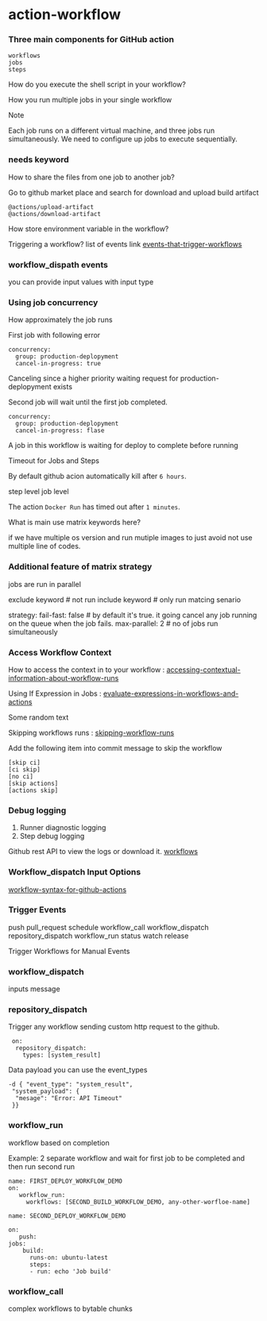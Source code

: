 # action-workflow

### Three main components for GitHub action

```
workflows
jobs
steps
```

How do you execute the shell script in your workflow?

How you run multiple jobs in your single workflow

> [!Note]
> Each job runs on a different virtual machine, and three jobs run simultaneously. We need to configure up jobs to execute sequentially.

### needs keyword

How to share the files from one job to another job?

Go to github market place and search for download and upload build artifact

```
@actions/upload-artifact
@actions/download-artifact
```
How store environment variable in the workflow?

Triggering a workflow? list of events link [events-that-trigger-workflows](https://docs.github.com/en/actions/writing-workflows/choosing-when-your-workflow-runs/events-that-trigger-workflows)

### workflow_dispath events

you can provide input values with input type

### Using job concurrency

How approximately the job runs

First job with following error

```
concurrency:
  group: production-deplopyment
  cancel-in-progress: true
```

Canceling since a higher priority waiting request for production-deplopyment exists

Second job will wait until the first job completed.

```
concurrency:
  group: production-deplopyment
  cancel-in-progress: flase
```

A job in this workflow is waiting for deploy to complete before running

Timeout for Jobs and Steps

By default github acion automatically kill after `6 hours`.

step level
job level

The action `Docker Run` has timed out after `1 minutes`.

What is main use matrix keywords here?

  if we have multiple os version and run mutiple images to just avoid not use multiple line of codes.


### Additional feature of matrix strategy

  jobs are run in parallel

  exclude keyword # not run 
  include keyword # only run matcing senario

strategy:
    fail-fast: false # by default it's true. it going cancel any job running on the queue when the job fails.
    max-parallel: 2  # no of jobs run simultaneously

### Access Workflow Context

How to access the context in to your workflow : [accessing-contextual-information-about-workflow-runs](https://docs.github.com/en/actions/writing-workflows/choosing-what-your-workflow-does/accessing-contextual-information-about-workflow-runs)

Using If Expression in Jobs : [evaluate-expressions-in-workflows-and-actions](
https://docs.github.com/en/actions/writing-workflows/choosing-what-your-workflow-does/evaluate-expressions-in-workflows-and-actions)

Some random text

Skipping workflows runs : [skipping-workflow-runs](https://docs.github.com/en/actions/managing-workflow-runs-and-deployments/managing-workflow-runs/skipping-workflow-runs)

Add the following item into commit message to skip the workflow
```
[skip ci]
[ci skip]
[no ci]
[skip actions]
[actions skip]
```

### Debug logging

1. Runner diagnostic logging
2. Step debug logging

Github rest API to view the logs or download it. [workflows](https://docs.github.com/en/rest/actions/workflows?apiVersion=2022-11-28)

### Workflow_dispatch Input Options

[workflow-syntax-for-github-actions](https://docs.github.com/en/actions/writing-workflows/workflow-syntax-for-github-actions)


### Trigger Events

 push
 pull_request
 schedule
 workflow_call
 workflow_dispatch
 repository_dispatch
 workflow_run
 status
 watch
 release

Trigger Workflows for Manual Events

### workflow_dispatch

 inputs message

### repository_dispatch

Trigger any workflow sending custom http request to the github.

```
 on:
  repository_dispatch:
    types: [system_result]
```

Data payload you can use the event_types

```
-d { "event_type": "system_result",
 "system_payload": {
  "mesage": "Error: API Timeout"
 }}
```

### workflow_run

workflow based on completion 

Example: 2 separate workflow and wait for first job to be completed and then run second run

```
name: FIRST_DEPLOY_WORKFLOW_DEMO
on:
   workflow_run:
     workflows: [SECOND_BUILD_WORKFLOW_DEMO, any-other-worfloe-name]

name: SECOND_DEPLOY_WORKFLOW_DEMO

on:
   push:
jobs:
    build:
      runs-on: ubuntu-latest
      steps:
      - run: echo 'Job build'
```  
### workflow_call

complex workflows to bytable chunks
